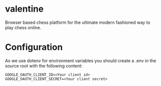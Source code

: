 # valentine
Browser based chess platform for the ultimate modern fashioned way to play chess online.

# Configuration
As we use dotenv for environment variables you should create a .env in the source root with the following content:
```
GOOGLE_OAUTH_CLIENT_ID=<Your client id>
GOOGLE_OAUTH_CLIENT_SECRET=<Your client secret>